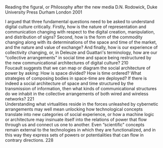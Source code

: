 ﻿      
Reading the figural, or Philosophy after the new media                  D.N. Rodowick,       Duke University Press Durham London 2001      

 I argued that three fundamental questions need to be asked to understand digital culture critically. Firstly, how is the nature of representation and communication changing with respect to the digital creation, manipulation, and distribution of signs? Second, how is the form of the commodity changing along with its determinations of the space and time of the market, and the nature and value of exchange? And finally, how is our experience of collectivity changing, or, in Deleuze and Guattari's terminology, how are our “collective arrangements" in social time and space being restructured by the new communicational architectures of digital culture? 210      
Foucault suggests that we can map or diagram the social architecture of power by asking: How is space divided? How is time ordered? What strategies of composing bodies in space-time are deployed? If there is indeed a social architecture of space and time structured by the transmission of information, then what kinds of communicational structures do we inhabit in the collective arrangements of both wired and wireless networks? 221                   
Understanding what virtualities reside in the forces unleashed by cybernetic arrangements may well mean unlocking how technological concepts translate into new categories of social experience, or how a machine logic or architecture may insinuate itself into the relations of power that flow through us and connect us one to another. Even “scientific" concepts remain external to the technologies in which they are functionalized, and in this way they express sets of powers or potentialities that can flow in contrary directions. 228      	            
